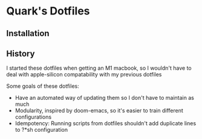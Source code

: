 # Quark's Dotfiles

## Installation

## History

I started these dotfiles when getting an M1 macbook, so I wouldn't have to deal with apple-silicon compatability with my previous dotfiles

Some goals of these dotfiles:
- Have an automated way of updating them so I don't have to maintain as much
- Modularity, inspired by doom-emacs, so it's easier to train different configurations
- Idempotency: Running scripts from dotfiles shouldn't add duplicate lines to ?*sh configuration
